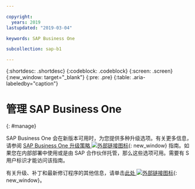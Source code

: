```yaml
---

copyright:
  years: 2019
lastupdated: "2019-03-04"

keywords: SAP Business One

subcollection: sap-b1

---
```


{:shortdesc: .shortdesc}
{:codeblock: .codeblock}
{:screen: .screen}
{:new_window: target="_blank"}
{:pre: .pre}
{:table: .aria-labeledby="caption"}


# 管理 SAP Business One
{: #manage}

SAP Business One 会在新版本可用时，为您提供多种升级选项。有关更多信息，请参阅 [SAP Business One 升级策略 ![外部链接图标](../../icons/launch-glyph.svg "外部链接图标")](https://help.sap.com/http.svc/rc/011000358700001396142012e/9.3/en-US/B1_Upgrade_Strategy.pdf){: new_window} 指南。如果您在内部部署中使用或是由 SAP 合作伙伴托管，那么这些选项可用。需要有 S 用户标识才能访问该指南。

有关升级、补丁和最新修订程序的其他信息，请单击[此处 ![外部链接图标](../../icons/launch-glyph.svg "外部链接图标")](https://support.sap.com/en/offerings-programs/support-small-medium-enterprises/business-one/upgrades-patches.html){: new_window}。
